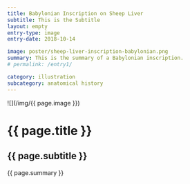 ```yaml
---
title: Babylonian Inscription on Sheep Liver
subtitle: This is the Subtitle
layout: empty
entry-type: image
entry-date: 2018-10-14

image: poster/sheep-liver-inscription-babylonian.png
summary: This is the summary of a Babylonian inscription.
# permalink: /entry1/

category: illustration
subcategory: anatomical history
---
```


![](/img/{{ page.image }})

# {{ page.title }}

## {{ page.subtitle }}

<p>{{ page.summary }}</p>
